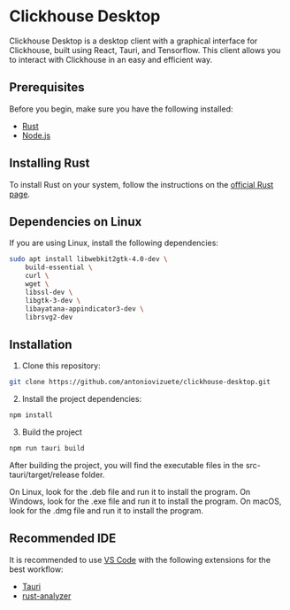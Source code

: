 # Clickhouse Desktop 
Clickhouse Desktop is a desktop client with a graphical interface for Clickhouse, built using React, Tauri, and Tensorflow. This client allows you to interact with Clickhouse in an easy and efficient way.

## Prerequisites

Before you begin, make sure you have the following installed:
* [Rust](https://www.rust-lang.org/)
* [Node.js](https://nodejs.org/)

## Installing Rust

To install Rust on your system, follow the instructions on the [official Rust page](https://www.rust-lang.org/tools/install).

## Dependencies on Linux

If you are using Linux, install the following dependencies:

```bash
sudo apt install libwebkit2gtk-4.0-dev \
    build-essential \
    curl \
    wget \
    libssl-dev \
    libgtk-3-dev \
    libayatana-appindicator3-dev \
    librsvg2-dev
```

## Installation

1. Clone this repository:
```bash
git clone https://github.com/antoniovizuete/clickhouse-desktop.git
```

2. Install the project dependencies:
```bash
npm install
```

3. Build the project
```bash
npm run tauri build
```

After building the project, you will find the executable files in the src-tauri/target/release folder.

On Linux, look for the .deb file and run it to install the program.
On Windows, look for the .exe file and run it to install the program.
On macOS, look for the .dmg file and run it to install the program.

## Recommended IDE

It is recommended to use [VS Code](https://code.visualstudio.com/) with the following extensions for the best workflow:

- [Tauri](https://marketplace.visualstudio.com/items?itemName=tauri-apps.tauri-vscode)
- [rust-analyzer](https://marketplace.visualstudio.com/items?itemName=rust-lang.rust-analyzer)